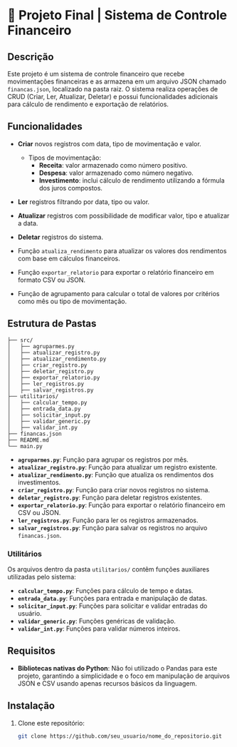 # 💸 Projeto Final | Sistema de Controle Financeiro

## Descrição

Este projeto é um sistema de controle financeiro que recebe movimentações financeiras e as armazena em um arquivo JSON chamado `financas.json`, localizado na pasta raiz. O sistema realiza operações de CRUD (Criar, Ler, Atualizar, Deletar) e possui funcionalidades adicionais para cálculo de rendimento e exportação de relatórios.

## Funcionalidades

- **Criar** novos registros com data, tipo de movimentação e valor.
  - Tipos de movimentação:
    - **Receita**: valor armazenado como número positivo.
    - **Despesa**: valor armazenado como número negativo.
    - **Investimento**: inclui cálculo de rendimento utilizando a fórmula dos juros compostos.
  
- **Ler** registros filtrando por data, tipo ou valor.

- **Atualizar** registros com possibilidade de modificar valor, tipo e atualizar a data.

- **Deletar** registros do sistema.

- Função `atualiza_rendimento` para atualizar os valores dos rendimentos com base em cálculos financeiros.

- Função `exportar_relatorio` para exportar o relatório financeiro em formato CSV ou JSON.

- Função de agrupamento para calcular o total de valores por critérios como mês ou tipo de movimentação.

## Estrutura de Pastas

```
├── src/
│   ├── agruparmes.py
│   ├── atualizar_registro.py
│   ├── atualizar_rendimento.py
│   ├── criar_registro.py
│   ├── deletar_registro.py
│   ├── exportar_relatorio.py
│   ├── ler_registros.py
│   ├── salvar_registros.py
├── utilitarios/
│   ├── calcular_tempo.py
│   ├── entrada_data.py
│   ├── solicitar_input.py
│   ├── validar_generic.py
│   ├── validar_int.py
├── financas.json
├── README.md
└── main.py
```

- **`agruparmes.py`**: Função para agrupar os registros por mês.
- **`atualizar_registro.py`**: Função para atualizar um registro existente.
- **`atualizar_rendimento.py`**: Função que atualiza os rendimentos dos investimentos.
- **`criar_registro.py`**: Função para criar novos registros no sistema.
- **`deletar_registro.py`**: Função para deletar registros existentes.
- **`exportar_relatorio.py`**: Função para exportar o relatório financeiro em CSV ou JSON.
- **`ler_registros.py`**: Função para ler os registros armazenados.
- **`salvar_registros.py`**: Função para salvar os registros no arquivo `financas.json`.

### Utilitários

Os arquivos dentro da pasta `utilitarios/` contêm funções auxiliares utilizadas pelo sistema:

- **`calcular_tempo.py`**: Funções para cálculo de tempo e datas.
- **`entrada_data.py`**: Funções para entrada e manipulação de datas.
- **`solicitar_input.py`**: Funções para solicitar e validar entradas do usuário.
- **`validar_generic.py`**: Funções genéricas de validação.
- **`validar_int.py`**: Funções para validar números inteiros.

## Requisitos

- **Bibliotecas nativas do Python**: Não foi utilizado o Pandas para este projeto, garantindo a simplicidade e o foco em manipulação de arquivos JSON e CSV usando apenas recursos básicos da linguagem.

## Instalação

1. Clone este repositório:

   ```bash
   git clone https://github.com/seu_usuario/nome_do_repositorio.git
